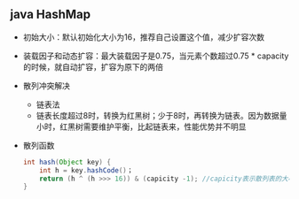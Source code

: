 ## java HashMap

- 初始大小：默认初始化大小为16，推荐自己设置这个值，减少扩容次数

- 装载因子和动态扩容：最大装载因子是0.75，当元素个数超过0.75 * capacity的时候，就自动扩容，扩容为原下的两倍

- 散列冲突解决

  - 链表法
  - 链表长度超过8时，转换为红黑树；少于8时，再转换为链表。因为数据量小时，红黑树需要维护平衡，比起链表来，性能优势并不明显

- 散列函数

  ```java
  int hash(Object key) {
      int h = key.hashCode()；
      return (h ^ (h >>> 16)) & (capicity -1); //capicity表示散列表的大小
  }
  ```



